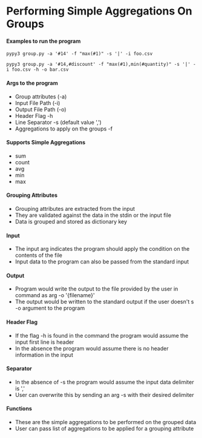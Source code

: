# Performing Simple Aggregations On Groups

#### Examples to run the program

`pypy3 group.py -a '#14' -f "max(#1)" -s '|' -i foo.csv`

`pypy3 group.py -a '#14,#discount' -f "max(#1),min(#quantity)" -s '|' -i foo.csv -h -o bar.csv`


#### Args to the program
   * Group attributes (-a)
   * Input File Path (-i)
   * Output File Path (-o)
   * Header Flag -h 
   * Line Separator -s (default value ',')
   * Aggregations to apply on the groups -f
   
#### Supports Simple Aggregations 
   * sum
   * count
   * avg
   * min
   * max

#### Grouping Attributes 
   * Grouping attributes are extracted from the input
   * They are validated against the data in the stdin or the input file
   * Data is grouped and stored as dictionary key

#### Input 
   * The input arg indicates the program should apply the condition on the contents of the file
   * Input data to the program can also be passed from the standard input

#### Output
   * Program would write the output to the file provided by the user in command as arg -o '{filename}'
   * The output would be written to the standard output if the user doesn't s -o argument to the program

#### Header Flag
   * If the flag -h is found in the command the program would assume the input first line is header
   * In the absence the program would assume there is no header information in the input

#### Separator
   * In the absence of -s the program would assume the input data delimiter is ','
   * User can overwrite this by sending an arg -s with their desired delimiter

#### Functions
   * These are the simple aggregations to be performed on the grouped data
   * User can pass list of aggregations to be applied for a grouping attribute
